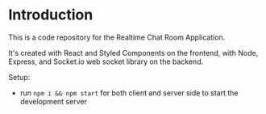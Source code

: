 # Introduction

This is a code repository for the Realtime Chat Room Application.

It's created with React and Styled Components on the frontend, with Node, Express, and Socket.io web socket library on the backend.

Setup:

- run `npm i && npm start` for both client and server side to start the development server
